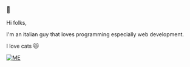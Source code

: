 ### 👋

Hi folks, 

I'm an italian guy that loves programming especially web development.

I love cats 🐱


[![ME](https://github-readme-stats.vercel.app/api?username=marcosvega91&count_private=true)](https://github.com/anuraghazra/github-readme-stats)

